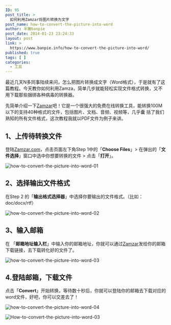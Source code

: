 ```yaml
---
ID: 95
post_title: >
  如何利用Zamzar将图片转换为文字
post_name: how-to-convert-the-picture-into-word
author: 半撇banpie
post_date: 2014-01-23 23:24:33
layout: post
link: >
  https://www.banpie.info/how-to-convert-the-picture-into-word/
published: true
tags: [ ]
categories:
  - 工具
---
```

最近几天N多同事陆续来问，怎么把图片转换成文字（Word格式），于是就有了这篇教程。今天教你如何利用Zamza，简单几步就能轻松实现文件格式转换，又不用下载那些捆绑各种病毒的转换器。

先简单介绍一下[Zamzar][1]吧！它是一个很强大的免费在线转换工具，能转换100M以下的支持40种格式的文件，包括图片、文档、音频、视频等，几乎囊 括了我们熟知的所有文件格式，这次教程我就以PDF文件为例子来讲。

## **1、上传待转换文件**

登陆[Zamzar.com][1]，点击页面左下角Step 1中的「**Choose Files**」> 在弹出的「**文件选择**」窗口中选中你想要转换的文件 > 点击「**打开**」。

![how-to-convert-the-picture-into-word-01][2]

## **2、选择输出文件格式**

在Step 2 的「**输出格式选择器**」中选择你要输出的文件格式。（比如：doc/docx/rtf）

![how-to-convert-the-picture-into-word-02][3]

## **3、输入邮箱**

在 「**邮箱地址输入栏**」中输入你的邮箱地址，你就可以通过[Zamzar][1]发给你的邮箱下载链接，去下载转化好的文件了。

![how-to-convert-the-picture-into-word-03][4]

## **4\.登陆邮箱，下载文件**

点击「**Convert**」开始转换，等待数十秒后，你就可以登陆你的邮箱去下载对应的word文件，好吧，你可以交差去了！

![how-to-convert-the-picture-into-word-04][5]

![How-to-convert-the-picture-into-word-03][6]

 [1]: http://www.Zamzar.com
 [2]: http://www.banpie.info/wp-content/uploads/2018/11/how-to-convert-the-picture-into-word-01.png
 [3]: http://7arnhx.com1.z0.glb.clouddn.com/wp-content/uploads/2014/01/how-to-convert-the-picture-into-word-02.png
 [4]: http://7arnhx.com1.z0.glb.clouddn.com/wp-content/uploads/2014/01/how-to-convert-the-picture-into-word-03.png
 [5]: http://7arnhx.com1.z0.glb.clouddn.com/wp-content/uploads/2014/01/how-to-convert-the-picture-into-word-04.png
 [6]: http://7arnhx.com1.z0.glb.clouddn.com/wp-content/uploads/2014/01/55.jpg
<!--stackedit_data:
eyJoaXN0b3J5IjpbMTIwNjgyMjU1Ml19
-->